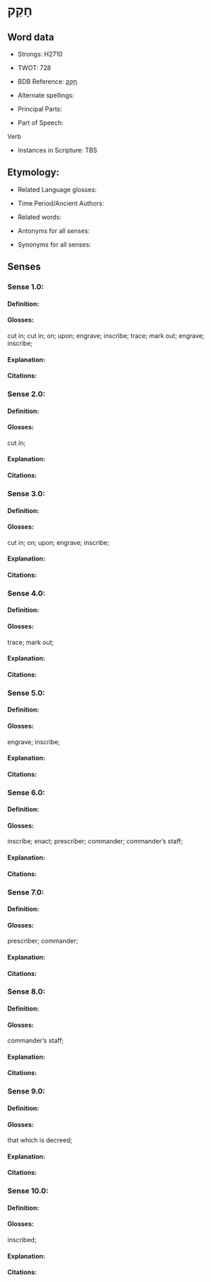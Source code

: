 # חָקַק

<!-- Status: S2="NeedsEdits" -->
<!-- Lexica used for edits:   -->

## Word data

* Strongs: H2710

* TWOT: 728

* BDB Reference: [חָקַק](rc://en/bdb/dict/h.ff.aa)

* Alternate spellings:

* Principal Parts:

* Part of Speech:

Verb

* Instances in Scripture: TBS

## Etymology:

* Related Language glosses:

* Time Period/Ancient Authors:

* Related words:

* Antonyms for all senses:

* Synonyms for all senses:

## Senses

### Sense 1.0:

#### Definition:

#### Glosses:

cut in; cut in; on; upon; engrave; inscribe; trace; mark out; engrave; inscribe; 

#### Explanation:

#### Citations:



### Sense 2.0:

#### Definition:

#### Glosses:

cut in; 

#### Explanation:

#### Citations:



### Sense 3.0:

#### Definition:

#### Glosses:

cut in; on; upon; engrave; inscribe; 

#### Explanation:

#### Citations:



### Sense 4.0:

#### Definition:

#### Glosses:

trace; mark out; 

#### Explanation:

#### Citations:



### Sense 5.0:

#### Definition:

#### Glosses:

engrave; inscribe; 

#### Explanation:

#### Citations:



### Sense 6.0:

#### Definition:

#### Glosses:

inscribe; enact; prescriber; commander; commander’s staff; 

#### Explanation:

#### Citations:



### Sense 7.0:

#### Definition:

#### Glosses:

prescriber; commander; 

#### Explanation:

#### Citations:



### Sense 8.0:

#### Definition:

#### Glosses:

commander’s staff; 

#### Explanation:

#### Citations:



### Sense 9.0:

#### Definition:

#### Glosses:

that which is decreed; 

#### Explanation:

#### Citations:



### Sense 10.0:

#### Definition:

#### Glosses:

inscribed; 

#### Explanation:

#### Citations:



